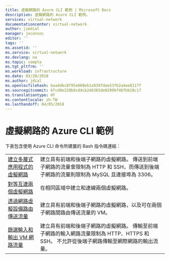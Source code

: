 ```yaml
---
title: 虛擬網路的 Azure CLI 範例 | Microsoft Docs
description: 虛擬網路的 Azure CLI 範例。
services: virtual-network
documentationcenter: virtual-network
author: jimdial
manager: jeconnoc
editor: ''
tags: ''
ms.assetid: ''
ms.service: virtual-network
ms.devlang: na
ms.topic: sample
ms.tgt_pltfrm: ''
ms.workload: infrastructure
ms.date: 03/20/2018
ms.author: jdial
ms.openlocfilehash: baa4dbc8f95e068eb1a939fdee53fb2a4ee8117f
ms.sourcegitcommit: 6fcd9e220b9cd4cb2d4365de0299bf48fbb18c17
ms.translationtype: HT
ms.contentlocale: zh-TW
ms.lasthandoff: 04/05/2018
---
```

# <a name="azure-cli-samples-for-virtual-network"></a>虛擬網路的 Azure CLI 範例

下表包含使用 Azure CLI 命令所建置的 Bash 指令碼連結：

| | |
|----|----|
| [建立多層式應用程式的虛擬網路](./scripts/virtual-network-cli-sample-multi-tier-application.md) | 建立具有前端和後端子網路的虛擬網路。 傳送到前端子網路的流量會限制為 HTTP 和 SSH，而傳送到後端子網路的流量則限制為 MySQL 且連接埠為 3306。 |
| [對等互連兩個虛擬網路](./scripts/virtual-network-cli-sample-peer-two-virtual-networks.md) | 在相同區域中建立和連線兩個虛擬網路。 |
| [透過網路虛擬設備路由傳送流量](./scripts/virtual-network-cli-sample-route-traffic-through-nva.md) | 建立具有前端和後端子網路的虛擬網路，以及可在兩個子網路間路由傳送流量的 VM。 |
| [篩選輸入和輸出 VM 網路流量](./scripts/virtual-network-cli-sample-filter-network-traffic.md) | 建立具有前端和後端子網路的虛擬網路。 傳輸至前端子網路的輸入網路流量限制為 HTTP、HTTPS 和 SSH。 不允許從後端子網路傳輸至網際網路的輸出流量。 |